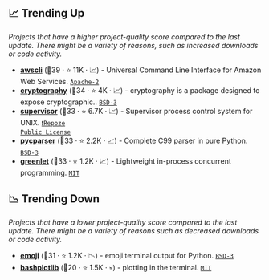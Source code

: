 ## 📈 Trending Up

_Projects that have a higher project-quality score compared to the last update. There might be a variety of reasons, such as increased downloads or code activity._

- <b><a href="https://github.com/aws/aws-cli">awscli</a></b> (🥇39 ·  ⭐ 11K · 📈) - Universal Command Line Interface for Amazon Web Services. <code><a href="http://bit.ly/3nYMfla">Apache-2</a></code>
- <b><a href="https://github.com/pyca/cryptography">cryptography</a></b> (🥇34 ·  ⭐ 4K · 📈) - cryptography is a package designed to expose cryptographic.. <code><a href="http://bit.ly/3aKzpTv">BSD-3</a></code>
- <b><a href="https://github.com/Supervisor/supervisor">supervisor</a></b> (🥈33 ·  ⭐ 6.7K · 📈) - Supervisor process control system for UNIX. <code><a href="https://tldrlegal.com/search?q=Repoze%20Public%20License">❗️Repoze Public License</a></code>
- <b><a href="https://github.com/eliben/pycparser">pycparser</a></b> (🥇33 ·  ⭐ 2.2K · 📈) - Complete C99 parser in pure Python. <code><a href="http://bit.ly/3aKzpTv">BSD-3</a></code>
- <b><a href="https://github.com/python-greenlet/greenlet">greenlet</a></b> (🥇33 ·  ⭐ 1.2K · 📈) - Lightweight in-process concurrent programming. <code><a href="http://bit.ly/34MBwT8">MIT</a></code>

## 📉 Trending Down

_Projects that have a lower project-quality score compared to the last update. There might be a variety of reasons such as decreased downloads or code activity._

- <b><a href="https://github.com/carpedm20/emoji">emoji</a></b> (🥈31 ·  ⭐ 1.2K · 📉) - emoji terminal output for Python. <code><a href="http://bit.ly/3aKzpTv">BSD-3</a></code>
- <b><a href="https://github.com/glamp/bashplotlib">bashplotlib</a></b> (🥉20 ·  ⭐ 1.5K · 💀) - plotting in the terminal. <code><a href="http://bit.ly/34MBwT8">MIT</a></code>

